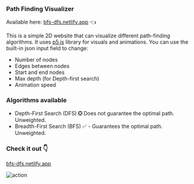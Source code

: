 ### Path Finding Visualizer
Available here: [bfs-dfs.netlify.app](https://bfs-dfs.netlify.app/ "bfs-dfs.netlify.app") 👈

This is a simple 2D website that can visualize different path-finding algorithms. It uses [p5.js](https://p5js.org/ "p5.js") library for visuals and animations. You can use the built-in json input field to change:
- Number of nodes
- Edges between nodes
- Start and end nodes
- Max depth (for Depth-first search)
- Animation speed

### Algorithms available
- Depth-First Search (DFS) ❎ Does not guarantee the optimal path. Unweighted.
- Breadth-First Search (BFS) ✅ - Guarantees the optimal path. Unweighted.

### Check it out 👇
[bfs-dfs.netlify.app](https://bfs-dfs.netlify.app/ "bfs-dfs.netlify.app")

![action](https://user-images.githubusercontent.com/90870594/228005355-62b08a98-eade-4511-b5b5-abecfb857723.gif)
